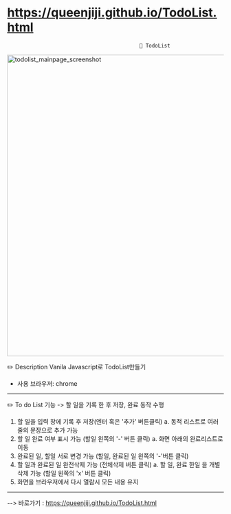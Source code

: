 # https://queenjiji.github.io/TodoList.html
                                               📝 TodoList


<img width="700" alt="todolist_mainpage_screenshot" src="https://user-images.githubusercontent.com/94300810/148677925-   c5111e14-49a1-4536-88ae-f4113953eae0.png">

✏️ Description 
 Vanila Javascript로 TodoList만들기

* 사용 브라우저: chrome

------------------------------------------------------------

✏️ To do List 기능
-> 할 일을 기록 한 후 저장, 완료 동작 수행
   1) 할 일을 입력 창에 기록 후 저장(엔터 혹은 '추가' 버튼클릭)
         a. 동적 리스트로 여러줄의 문장으로 추가 가능
   2) 할 일 완료 여부 표시 가능 (할일 왼쪽의 '-' 버튼 클릭)
         a. 화면 아래의 완료리스트로 이동 
   3) 완료된 일, 할일 서로 변경 가능 (할일, 완료된 일 왼쪽의 '-'버튼 클릭)
   4) 할 일과 완료된 일 완전삭제 가능 (전체삭제 버튼 클릭)
         a.  할 일, 완료 한일 을 개별 삭제 가능 (할일 왼쪽의 'x' 버튼 클릭)
   5) 화면을 브라우저에서 다시 열람시 모든 내용 유지

--------------------------------------------------------------


--> 바로가기 : https://queenjiji.github.io/TodoList.html
